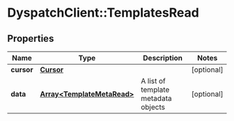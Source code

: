 # DyspatchClient::TemplatesRead

## Properties
Name | Type | Description | Notes
------------ | ------------- | ------------- | -------------
**cursor** | [**Cursor**](Cursor.md) |  | [optional] 
**data** | [**Array&lt;TemplateMetaRead&gt;**](TemplateMetaRead.md) | A list of template metadata objects | [optional] 


